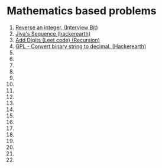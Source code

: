 # Mathematics based problems
<ol>
<li><a href="reverseinteger.cpp">Reverse an integer. (Interview Bit)</a></li>
<li><a href="jiyasequence.cpp">Jiya's Sequence (hackerearth)</a></li>
<li><a href="add-digits.cpp">Add Digits (Leet code) (Recursion)</a></li>
<li><a href="">GPL - Convert binary string to decimal. (Hackerearth)</a></li>
<li><a href=""></a></li>
<li><a href=""></a></li>
<li><a href=""></a></li>
<li><a href=""></a></li>
<li><a href=""></a></li>
<li><a href=""></a></li>
<li><a href=""></a></li>
<li><a href=""></a></li>
<li><a href=""></a></li>
<li><a href=""></a></li>
<li><a href=""></a></li>
<li><a href=""></a></li>
<li><a href=""></a></li>
<li><a href=""></a></li>
<li><a href=""></a></li>
<li><a href=""></a></li>
<li><a href=""></a></li>
<li><a href=""></a></li>
</ol>